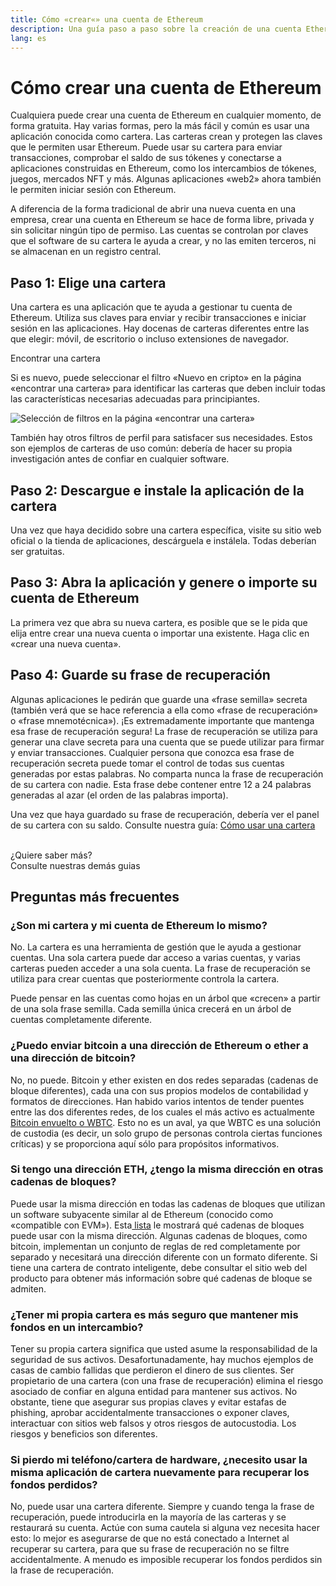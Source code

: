 ```yaml
---
title: Cómo «crear«» una cuenta de Ethereum
description: Una guía paso a paso sobre la creación de una cuenta Ethereum utilizando una cartera.
lang: es
---
```


# Cómo crear una cuenta de Ethereum

Cualquiera puede crear una cuenta de Ethereum en cualquier momento, de forma gratuita. Hay varias formas, pero la más fácil y común es usar una aplicación conocida como cartera. Las carteras crean y protegen las claves que le permiten usar Ethereum. Puede usar su cartera para enviar transacciones, comprobar el saldo de sus tókenes y conectarse a aplicaciones construidas en Ethereum, como los intercambios de tókenes, juegos, mercados NFT y más. Algunas aplicaciones «web2» ahora también le permiten iniciar sesión con Ethereum.

A diferencia de la forma tradicional de abrir una nueva cuenta en una empresa, crear una cuenta en Ethereum se hace de forma libre, privada y sin solicitar ningún tipo de permiso. Las cuentas se controlan por claves que el software de su cartera le ayuda a crear, y no las emiten terceros, ni se almacenan en un registro central.

## Paso 1: Elige una cartera

Una cartera es una aplicación que te ayuda a gestionar tu cuenta de Ethereum. Utiliza sus claves para enviar y recibir transacciones e iniciar sesión en las aplicaciones. Hay docenas de carteras diferentes entre las que elegir: móvil, de escritorio o incluso extensiones de navegador.

<ButtonLink to="/wallets/find-wallet/">
  Encontrar una cartera
</ButtonLink>

Si es nuevo, puede seleccionar el filtro «Nuevo en cripto» en la página «encontrar una cartera» para identificar las carteras que deben incluir todas las características necesarias adecuadas para principiantes.

![Selección de filtros en la página «encontrar una cartera»](./wallet-box.png)

También hay otros filtros de perfil para satisfacer sus necesidades. Estos son ejemplos de carteras de uso común: debería de hacer su propia investigación antes de confiar en cualquier software.

## Paso 2: Descargue e instale la aplicación de la cartera

Una vez que haya decidido sobre una cartera específica, visite su sitio web oficial o la tienda de aplicaciones, descárguela e instálela. Todas deberían ser gratuitas.

## Paso 3: Abra la aplicación y genere o importe su cuenta de Ethereum

La primera vez que abra su nueva cartera, es posible que se le pida que elija entre crear una nueva cuenta o importar una existente. Haga clic en «crear una nueva cuenta».

## Paso 4: Guarde su frase de recuperación

Algunas aplicaciones le pedirán que guarde una «frase semilla» secreta (también verá que se hace referencia a ella como «frase de recuperación» o «frase mnemotécnica»). ¡Es extremadamente importante que mantenga esa frase de recuperación segura! La frase de recuperación se utiliza para generar una clave secreta para una cuenta que se puede utilizar para firmar y enviar transacciones. Cualquier persona que conozca esa frase de recuperación secreta puede tomar el control de todas sus cuentas generadas por estas palabras. No comparta nunca la frase de recuperación de su cartera con nadie. Esta frase debe contener entre 12 a 24 palabras generadas al azar (el orden de las palabras importa).

Una vez que haya guardado su frase de recuperación, debería ver el panel de su cartera con su saldo. Consulte nuestra guía: [Cómo usar una cartera](/guides/how-to-use-a-wallet)

 <br />

<InfoBanner shouldSpaceBetween emoji=":eyes:">
  <div>¿Quiere saber más?</div>
  <ButtonLink to="/guides/">
    Consulte nuestras demás guias
  </ButtonLink>
</InfoBanner>

## Preguntas más frecuentes

### ¿Son mi cartera y mi cuenta de Ethereum lo mismo?

No. La cartera es una herramienta de gestión que le ayuda a gestionar cuentas. Una sola cartera puede dar acceso a varias cuentas, y varias carteras pueden acceder a una sola cuenta. La frase de recuperación se utiliza para crear cuentas que posteriormente controla la cartera.

Puede pensar en las cuentas como hojas en un árbol que «crecen» a partir de una sola frase semilla. Cada semilla única crecerá en un árbol de cuentas completamente diferente.

### ¿Puedo enviar bitcoin a una dirección de Ethereum o ether a una dirección de bitcoin?

No, no puede. Bitcoin y ether existen en dos redes separadas (cadenas de bloque diferentes), cada una con sus propios modelos de contabilidad y formatos de direcciones. Han habido varios intentos de tender puentes entre las dos diferentes redes, de los cuales el más activo es actualmente [Bitcoin envuelto o WBTC](https://www.bitcoin.com/get-started/what-is-wbtc/). Esto no es un aval, ya que WBTC es una solución de custodia (es decir, un solo grupo de personas controla ciertas funciones críticas) y se proporciona aquí sólo para propósitos informativos.

### Si tengo una dirección ETH, ¿tengo la misma dirección en otras cadenas de bloques?

Puede usar la misma dirección en todas las cadenas de bloques que utilizan un software subyacente similar al de Ethereum (conocido como «compatible con EVM»). Esta[ lista](https://chainlist.org/) le mostrará qué cadenas de bloques puede usar con la misma dirección. Algunas cadenas de bloques, como bitcoin, implementan un conjunto de reglas de red completamente por separado y necesitará una dirección diferente con un formato diferente. Si tiene una cartera de contrato inteligente, debe consultar el sitio web del producto para obtener más información sobre qué cadenas de bloque se admiten.

### ¿Tener mi propia cartera es más seguro que mantener mis fondos en un intercambio?

Tener su propia cartera significa que usted asume la responsabilidad de la seguridad de sus activos. Desafortunadamente, hay muchos ejemplos de casas de cambio fallidas que perdieron el dinero de sus clientes. Ser propietario de una cartera (con una frase de recuperación) elimina el riesgo asociado de confiar en alguna entidad para mantener sus activos. No obstante, tiene que asegurar sus propias claves y evitar estafas de phishing, aprobar accidentalmente transacciones o exponer claves, interactuar con sitios web falsos y otros riesgos de autocustodia. Los riesgos y beneficios son diferentes.

### Si pierdo mi teléfono/cartera de hardware, ¿necesito usar la misma aplicación de cartera nuevamente para recuperar los fondos perdidos?

No, puede usar una cartera diferente. Siempre y cuando tenga la frase de recuperación, puede introducirla en la mayoría de las carteras y se restaurará su cuenta. Actúe con suma cautela si alguna vez necesita hacer esto: lo mejor es asegurarse de que no está conectado a Internet al recuperar su cartera, para que su frase de recuperación no se filtre accidentalmente. A menudo es imposible recuperar los fondos perdidos sin la frase de recuperación.
